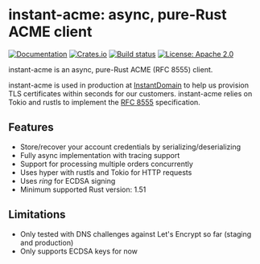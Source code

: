 # instant-acme: async, pure-Rust ACME client

[![Documentation](https://docs.rs/instant-acme/badge.svg)](https://docs.rs/instant-acme/)
[![Crates.io](https://img.shields.io/crates/v/instant-acme.svg)](https://crates.io/crates/instant-acme)
[![Build status](https://github.com/InstantDomain/instant-acme/workflows/CI/badge.svg)](https://github.com/InstantDomain/instant-acme/actions?query=workflow%3ACI)
[![License: Apache 2.0](https://img.shields.io/badge/License-Apache%202.0-blue.svg)](LICENSE-APACHE)

instant-acme is an async, pure-Rust ACME (RFC 8555) client.

instant-acme is used in production at [InstantDomain](https://instantdomain.com/) to help
us provision TLS certificates within seconds for our customers. instant-acme relies
on Tokio and rustls to implement the [RFC 8555](https://www.rfc-editor.org/rfc/rfc8555.html)
specification.

## Features

* Store/recover your account credentials by serializing/deserializing
* Fully async implementation with tracing support
* Support for processing multiple orders concurrently
* Uses hyper with rustls and Tokio for HTTP requests
* Uses *ring* for ECDSA signing
* Minimum supported Rust version: 1.51

## Limitations

* Only tested with DNS challenges against Let's Encrypt so far (staging and production)
* Only supports ECDSA keys for now
